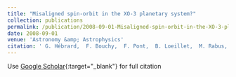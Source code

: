 ```yaml
---
title: "Misaligned spin-orbit in the XO-3 planetary system?"
collection: publications
permalink: /publication/2008-09-01-Misaligned-spin-orbit-in-the-XO-3-planetary-system
date: 2008-09-01
venue: 'Astronomy &amp; Astrophysics'
citation: ' G. Hébrard,  F. Bouchy,  F. Pont,  B. Loeillet,  M. Rabus,  X. Bonfils,  C. Moutou,  I. Boisse,  X. Delfosse,  M. Desort,  A. Eggenberger,  D. Ehrenreich,  T. Forveille,  A. Lagrange,  C. Lovis,  M. Mayor,  F. Pepe,  C. Perrier,  D. Queloz,  N. Santos,  D. Ségransan,  S. Udry,  A. Vidal-Madjar, &quot;Misaligned spin-orbit in the XO-3 planetary system?.&quot; Astronomy &amp;amp; Astrophysics, 2008.'
---
```

Use [Google Scholar](https://scholar.google.com/scholar?q=Misaligned+spin+orbit+in+the+XO+3+planetary+system?){:target="_blank"} for full citation